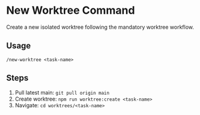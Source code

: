 # New Worktree Command

Create a new isolated worktree following the mandatory worktree workflow.

## Usage
```
/new-worktree <task-name>
```

## Steps
1. Pull latest main: `git pull origin main`
2. Create worktree: `npm run worktree:create <task-name>`
3. Navigate: `cd worktrees/<task-name>`